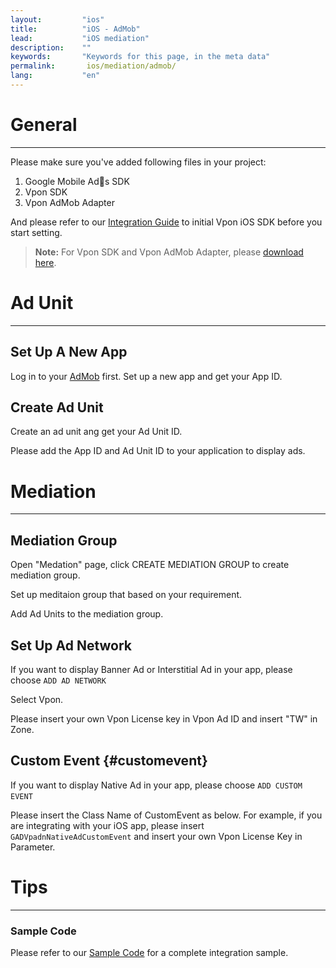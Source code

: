 ```yaml
---
layout:         "ios"
title:          "iOS - AdMob"
lead:           "iOS mediation"
description:    ""
keywords:       "Keywords for this page, in the meta data"
permalink:       ios/mediation/admob/
lang:           "en"
---
```

# General
---
Please make sure you've added following files in your project:

1. Google Mobile Ads SDK
2. Vpon SDK
3. Vpon AdMob Adapter

And please refer to our [Integration Guide] to initial Vpon iOS SDK before you start setting.

>**Note:** For Vpon SDK and Vpon AdMob Adapter, please [download here][2].

# Ad Unit
---

## Set Up A New App
Log in to your [AdMob][1] first. Set up a new app and get your App ID.
<img src="{{site.imgurl}}/AdMob_023.png" alt="" class=""/>

## Create Ad Unit
Create an ad unit ang get your Ad Unit ID.
<img src="{{site.imgurl}}/AdMob_024.png" alt="" class=""/>

Please add the App ID and Ad Unit ID to your application to display ads.

# Mediation
---

## Mediation Group
Open "Medation" page, click CREATE MEDIATION GROUP to create mediation group.
<img src="{{site.imgurl}}/AdMob_025.png" alt="" class=""/>

Set up meditaion group that based on your requirement.
<img src="{{site.imgurl}}/AdMob_026.png" alt="" class=""/>

Add Ad Units to the mediation group.
<img src="{{site.imgurl}}/AdMob_027.png" alt="" class=""/>
<img src="{{site.imgurl}}/AdMob_028.png" alt="" class=""/>

## Set Up Ad Network
If you want to display Banner Ad or Interstitial Ad in your app, please choose `ADD AD NETWORK`
<img src="{{site.imgurl}}/AdMob_029.png" alt="" class=""/>

Select Vpon.
<img src="{{site.imgurl}}/AdMob_030.png" alt="" class=""/>

Please insert your own Vpon License key in Vpon Ad ID and insert "TW" in Zone.
<img src="{{site.imgurl}}/AdMob_031.png" alt="" class=""/>


## Custom Event {#customevent}
If you want to display Native Ad in your app, please choose `ADD CUSTOM EVENT`
<img src="{{site.imgurl}}/AdMob_032.png" alt="" class=""/>

Please insert the Class Name of CustomEvent as below. For example, if you are integrating with your iOS app, please insert `GADVpadnNativeAdCustomEvent` and insert your own Vpon License Key in Parameter.
<img src="{{site.imgurl}}/AdMob_033.png" alt="" class=""/>


# Tips
---

### Sample Code
Please refer to our [Sample Code] for a complete integration sample.


[Integration Guide]: ../../integration-guide/#initial-sdk
[1]:https://apps.admob.com
[Sample Code]: {{site.baseurl}}/ios/download
[2]: {{site.baseurl}}/ios/download
